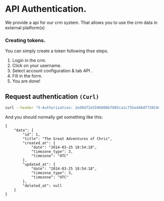 # API Authentication.

We provide a api for our crm system. That allows you to use the crm data 
in external platform(s)

### Creating tokens.

You can simply create a token following thse steps. 

1. Login in the crm. 
2. Click on your username. 
3. Select account configuration & tab API . 
4. Fill in the form. 
5. You are done!

## Request authentication `(Curl)`

```bash
curl --header "X-Authorization: 2ed9d72e5596800bf805ca1c735e446df72019ef" http://localhost:8000/api/v1/books
```

And you should normally get something like this: 

```
{
    "data": {
        "id": 1,
        "title": "The Great Adventures of Chris",
        "created_at": {
            "date": "2014-03-25 18:54:18",
            "timezone_type": 3,
            "timezone": "UTC"
        },
        "updated_at": {
            "date": "2014-03-25 18:54:18",
            "timezone_type": 3,
            "timezone": "UTC"
        },
        "deleted_at": null
    }
}
```